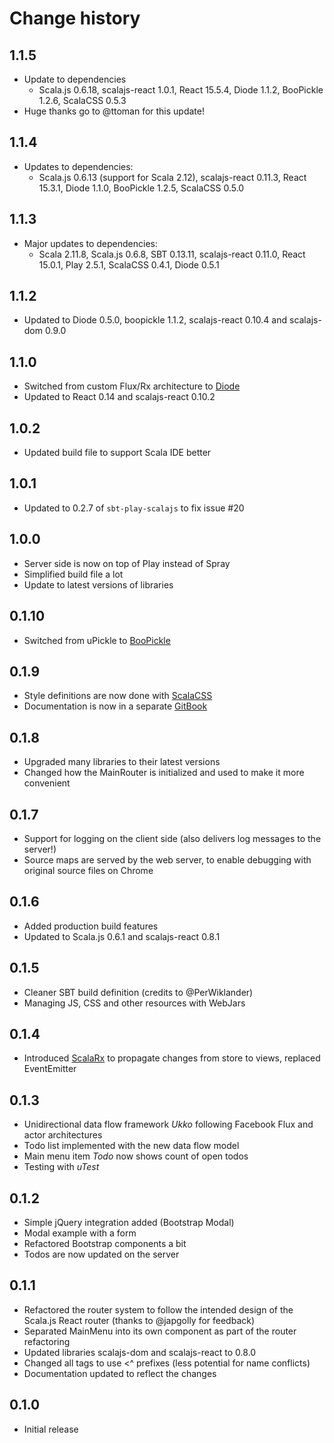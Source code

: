 # Change history

## 1.1.5
* Update to dependencies
  * Scala.js 0.6.18, scalajs-react 1.0.1, React 15.5.4, Diode 1.1.2, BooPickle 1.2.6, ScalaCSS 0.5.3
* Huge thanks go to @ttoman for this update!
  
## 1.1.4
* Updates to dependencies:
  * Scala.js 0.6.13 (support for Scala 2.12), scalajs-react 0.11.3, React 15.3.1, Diode 1.1.0, BooPickle 1.2.5, ScalaCSS 0.5.0
  
## 1.1.3

* Major updates to dependencies:
  * Scala 2.11.8, Scala.js 0.6.8, SBT 0.13.11, scalajs-react 0.11.0, React 15.0.1, Play 2.5.1, ScalaCSS 0.4.1, Diode 0.5.1

## 1.1.2

* Updated to Diode 0.5.0, boopickle 1.1.2, scalajs-react 0.10.4 and scalajs-dom 0.9.0

## 1.1.0

* Switched from custom Flux/Rx architecture to [Diode](https://github.com/ochrons/diode)
* Updated to React 0.14 and scalajs-react 0.10.2

## 1.0.2

* Updated build file to support Scala IDE better

## 1.0.1

* Updated to 0.2.7 of `sbt-play-scalajs` to fix issue #20

## 1.0.0

* Server side is now on top of Play instead of Spray
* Simplified build file a lot
* Update to latest versions of libraries

## 0.1.10

* Switched from uPickle to [BooPickle](https://github.com/ochrons/boopickle)

## 0.1.9

* Style definitions are now done with [ScalaCSS](https://github.com/japgolly/scalacss/)
* Documentation is now in a separate [GitBook](http://ochrons.github.io/scalajs-spa-tutorial/)

## 0.1.8

* Upgraded many libraries to their latest versions
* Changed how the MainRouter is initialized and used to make it more convenient

## 0.1.7

* Support for logging on the client side (also delivers log messages to the server!)
* Source maps are served by the web server, to enable debugging with original source files on Chrome

## 0.1.6

* Added production build features
* Updated to Scala.js 0.6.1 and scalajs-react 0.8.1

## 0.1.5

* Cleaner SBT build definition (credits to @PerWiklander)
* Managing JS, CSS and other resources with WebJars

## 0.1.4

* Introduced [ScalaRx](https://github.com/lihaoyi/scala.rx) to propagate changes from store to views, replaced EventEmitter

## 0.1.3

* Unidirectional data flow framework *Ukko* following Facebook Flux and actor architectures
* Todo list implemented with the new data flow model
* Main menu item *Todo* now shows count of open todos
* Testing with *uTest*

## 0.1.2

* Simple jQuery integration added (Bootstrap Modal)
* Modal example with a form
* Refactored Bootstrap components a bit
* Todos are now updated on the server

## 0.1.1

* Refactored the router system to follow the intended design of the Scala.js React router (thanks to @japgolly for feedback)
* Separated MainMenu into its own component as part of the router refactoring
* Updated libraries scalajs-dom and scalajs-react to 0.8.0
* Changed all tags to use <^ prefixes (less potential for name conflicts)
* Documentation updated to reflect the changes

## 0.1.0

* Initial release
